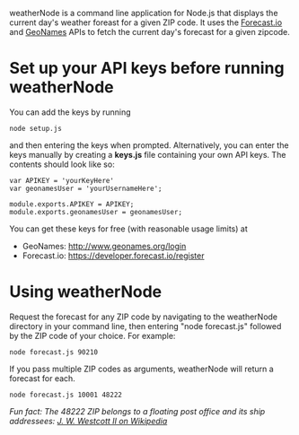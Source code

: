 weatherNode is a command line application for Node.js that displays the current day's weather foreast for a given ZIP code. It uses the [Forecast.io](http://forecast.io/) and [GeoNames](http://www.geonames.org/) APIs to fetch the current day's forecast for a given zipcode.

# Set up your API keys before running weatherNode
You can add the keys by running 

    node setup.js

and then entering the keys when prompted. Alternatively, you can enter the keys
manually by creating a **keys.js** file containing your own API keys. The contents should look like so:

    var APIKEY = 'yourKeyHere'
    var geonamesUser = 'yourUsernameHere';

    module.exports.APIKEY = APIKEY;
    module.exports.geonamesUser = geonamesUser;

You can get these keys for free (with reasonable usage limits) at
* GeoNames: http://www.geonames.org/login
* Forecast.io: https://developer.forecast.io/register

# Using weatherNode
Request the forecast for any ZIP code by navigating to the weatherNode directory in your command line, then entering "node forecast.js" followed by the ZIP code of your choice. For example: 

    node forecast.js 90210

If you pass multiple ZIP codes as arguments, weatherNode will return a forecast for each.

    node forecast.js 10001 48222


*Fun fact: The 48222 ZIP belongs to a floating post office and its ship addressees: [J. W. Westcott II on Wikipedia](https://en.wikipedia.org/wiki/J._W._Westcott_II)*
